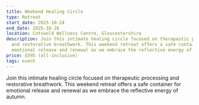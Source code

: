 ```yaml
---
title: Weekend Healing Circle
type: Retreat
start_date: 2025-10-24
end_date: 2025-10-26
location: Cotswold Wellness Centre, Gloucestershire
description: Join this intimate healing circle focused on therapeutic processing
  and restorative breathwork. This weekend retreat offers a safe container for
  emotional release and renewal as we embrace the reflective energy of autumn.
price: £595 (all-inclusive)
tags: event
---
```

Join this intimate healing circle focused on therapeutic processing and restorative breathwork. This weekend retreat offers a safe container for emotional release and renewal as we embrace the reflective energy of autumn.
